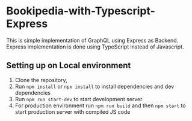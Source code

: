 # Bookipedia-with-Typescript-Express
This is simple implementation of GraphQL using Express as Backend.
Express implementation is done using TypeScript instead of Javascript.

## Setting up on Local environment
1. Clone the repository,
2. Run `npm install` or `npx install` to install dependencies and dev dependencies
3. Run `npm run start-dev` to start development server
4. For production environment run `npm run build` and then `npm start` to start production server with compiled JS code
